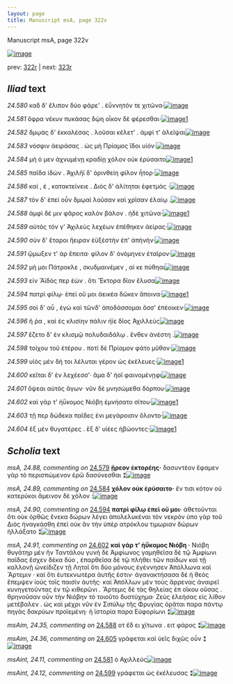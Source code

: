 ```yaml
---
layout: page
title: Manuscript msA, page 322v
---
```


Manuscript msA, page 322v

[![image](http://www.homermultitext.org/iipsrv?OBJ=IIP,1.0&FIF=/project/homer/pyramidal/deepzoom/hmt/vaimg/2017a/VA322VN_0824.tif&WID=100&CVT=JPEG)](http://www.homermultitext.org/ict2/?urn=urn:cite2:hmt:vaimg.2017a:VA322VN_0824)

prev:  [322r](../322r/) | next:  [323r](../323r/)

## *Iliad* text

*24.580* <a id="24.580"/> καδ δ' ἔλιπον δύο φάρε' . ἐΰννητόν τε χιτῶνα·[![image](http://www.homermultitext.org/iipsrv?OBJ=IIP,1.0&FIF=/project/homer/pyramidal/deepzoom/hmt/vaimg/2017a/VA322VN_0824.tif&RGN=0.474,0.2177,0.404,0.0353&WID=1000&CVT=JPEG)](http://www.homermultitext.org/ict2/?urn=urn:cite2:hmt:vaimg.2017a:VA322VN_0824@0.474,0.2177,0.404,0.0353)

*24.581* <a id="24.581"/> ὄφρα νέκυν πυκάσας δῴη οἶκον δὲ φέρεσθαι·[![image](http://www.homermultitext.org/iipsrv?OBJ=IIP,1.0&FIF=/project/homer/pyramidal/deepzoom/hmt/vaimg/2017a/VA322VN_0824.tif&RGN=0.479,0.247,0.408,0.0255&WID=1000&CVT=JPEG)](http://www.homermultitext.org/ict2/?urn=urn:cite2:hmt:vaimg.2017a:VA322VN_0824@0.479,0.247,0.408,0.0255)[1](#msAint_24.11)

*24.582* <a id="24.582"/> δμῳὰς δ' ἐκκαλέσας . λοῦσαι κέλετ' . ἀμφί τ' ἀλεῖψαι[![image](http://www.homermultitext.org/iipsrv?OBJ=IIP,1.0&FIF=/project/homer/pyramidal/deepzoom/hmt/vaimg/2017a/VA322VN_0824.tif&RGN=0.473,0.268,0.425,0.0263&WID=1000&CVT=JPEG)](http://www.homermultitext.org/ict2/?urn=urn:cite2:hmt:vaimg.2017a:VA322VN_0824@0.473,0.268,0.425,0.0263)

*24.583* <a id="24.583"/> νόσφιν ἀειράσας . ὡς μὴ Πρίαμος ἴδοι υἱόν·[![image](http://www.homermultitext.org/iipsrv?OBJ=IIP,1.0&FIF=/project/homer/pyramidal/deepzoom/hmt/vaimg/2017a/VA322VN_0824.tif&RGN=0.477,0.2875,0.385,0.0233&WID=1000&CVT=JPEG)](http://www.homermultitext.org/ict2/?urn=urn:cite2:hmt:vaimg.2017a:VA322VN_0824@0.477,0.2875,0.385,0.0233)

*24.584* <a id="24.584"/> μὴ ὁ μεν ἀχνυμένῃ κραδίῃ χόλον οὐκ ἐρύσαιτο[![image](http://www.homermultitext.org/iipsrv?OBJ=IIP,1.0&FIF=/project/homer/pyramidal/deepzoom/hmt/vaimg/2017a/VA322VN_0824.tif&RGN=0.479,0.3041,0.418,0.0285&WID=1000&CVT=JPEG)](http://www.homermultitext.org/ict2/?urn=urn:cite2:hmt:vaimg.2017a:VA322VN_0824@0.479,0.3041,0.418,0.0285)[1](#msA_24.89)

*24.585* <a id="24.585"/> παῖδα ἰδὼν . Ἀχιλῆϊ δ' ὀρινθείη φίλον ἦτορ·[![image](http://www.homermultitext.org/iipsrv?OBJ=IIP,1.0&FIF=/project/homer/pyramidal/deepzoom/hmt/vaimg/2017a/VA322VN_0824.tif&RGN=0.478,0.3243,0.392,0.0263&WID=1000&CVT=JPEG)](http://www.homermultitext.org/ict2/?urn=urn:cite2:hmt:vaimg.2017a:VA322VN_0824@0.478,0.3243,0.392,0.0263)

*24.586* <a id="24.586"/> καί , ἑ , κατακτείνειε . Διὸς δ' ἀλίτηται ἐφετμὰς ·[![image](http://www.homermultitext.org/iipsrv?OBJ=IIP,1.0&FIF=/project/homer/pyramidal/deepzoom/hmt/vaimg/2017a/VA322VN_0824.tif&RGN=0.478,0.3408,0.421,0.0263&WID=1000&CVT=JPEG)](http://www.homermultitext.org/ict2/?urn=urn:cite2:hmt:vaimg.2017a:VA322VN_0824@0.478,0.3408,0.421,0.0263)

*24.587* <a id="24.587"/> τὸν δ' ἐπεὶ οὖν δμῳαὶ λοῦσαν καὶ χρῖσαν ἐλαίῳ .[![image](http://www.homermultitext.org/iipsrv?OBJ=IIP,1.0&FIF=/project/homer/pyramidal/deepzoom/hmt/vaimg/2017a/VA322VN_0824.tif&RGN=0.478,0.3619,0.421,0.0263&WID=1000&CVT=JPEG)](http://www.homermultitext.org/ict2/?urn=urn:cite2:hmt:vaimg.2017a:VA322VN_0824@0.478,0.3619,0.421,0.0263)

*24.588* <a id="24.588"/> ἀμφὶ δέ μιν φᾶρος καλὸν βάλον . ἠδὲ χιτῶνα·[![image](http://www.homermultitext.org/iipsrv?OBJ=IIP,1.0&FIF=/project/homer/pyramidal/deepzoom/hmt/vaimg/2017a/VA322VN_0824.tif&RGN=0.478,0.3821,0.421,0.0263&WID=1000&CVT=JPEG)](http://www.homermultitext.org/ict2/?urn=urn:cite2:hmt:vaimg.2017a:VA322VN_0824@0.478,0.3821,0.421,0.0263)[1](#msAim_24.35)

*24.589* <a id="24.589"/> αὐτὸς τόν γ' Ἀχιλεὺς λεχέων ἐπέθηκεν ἀείρας·[![image](http://www.homermultitext.org/iipsrv?OBJ=IIP,1.0&FIF=/project/homer/pyramidal/deepzoom/hmt/vaimg/2017a/VA322VN_0824.tif&RGN=0.476,0.4002,0.421,0.0263&WID=1000&CVT=JPEG)](http://www.homermultitext.org/ict2/?urn=urn:cite2:hmt:vaimg.2017a:VA322VN_0824@0.476,0.4002,0.421,0.0263)

*24.590* <a id="24.590"/> σὺν δ' ἕταροι ἤειραν ἐϋξέστὴν ἐπ' ἀπήνὴν·[![image](http://www.homermultitext.org/iipsrv?OBJ=IIP,1.0&FIF=/project/homer/pyramidal/deepzoom/hmt/vaimg/2017a/VA322VN_0824.tif&RGN=0.474,0.4159,0.421,0.0263&WID=1000&CVT=JPEG)](http://www.homermultitext.org/ict2/?urn=urn:cite2:hmt:vaimg.2017a:VA322VN_0824@0.474,0.4159,0.421,0.0263)

*24.591* <a id="24.591"/> ᾤμωξεν τ' ὰρ ἔπειτα· φίλον δ' ὀνόμηνεν ἑταῖρον·[![image](http://www.homermultitext.org/iipsrv?OBJ=IIP,1.0&FIF=/project/homer/pyramidal/deepzoom/hmt/vaimg/2017a/VA322VN_0824.tif&RGN=0.475,0.4339,0.421,0.0263&WID=1000&CVT=JPEG)](http://www.homermultitext.org/ict2/?urn=urn:cite2:hmt:vaimg.2017a:VA322VN_0824@0.475,0.4339,0.421,0.0263)

*24.592* <a id="24.592"/> μή μοι Πάτροκλε , σκυδμαινέμεν , αί κε πύθηαι[![image](http://www.homermultitext.org/iipsrv?OBJ=IIP,1.0&FIF=/project/homer/pyramidal/deepzoom/hmt/vaimg/2017a/VA322VN_0824.tif&RGN=0.475,0.4557,0.421,0.0233&WID=1000&CVT=JPEG)](http://www.homermultitext.org/ict2/?urn=urn:cite2:hmt:vaimg.2017a:VA322VN_0824@0.475,0.4557,0.421,0.0233)

*24.593* <a id="24.593"/> εἰν Ἄϊδός περ ἐὼν . ὅτι Ἕκτορα δῖον ἔλυσα[![image](http://www.homermultitext.org/iipsrv?OBJ=IIP,1.0&FIF=/project/homer/pyramidal/deepzoom/hmt/vaimg/2017a/VA322VN_0824.tif&RGN=0.475,0.473,0.421,0.0233&WID=1000&CVT=JPEG)](http://www.homermultitext.org/ict2/?urn=urn:cite2:hmt:vaimg.2017a:VA322VN_0824@0.475,0.473,0.421,0.0233)

*24.594* <a id="24.594"/> πατρὶ φίλῳ· ἐπεὶ οὔ μοι ἀεικέα δῶκεν ἄποινα·[![image](http://www.homermultitext.org/iipsrv?OBJ=IIP,1.0&FIF=/project/homer/pyramidal/deepzoom/hmt/vaimg/2017a/VA322VN_0824.tif&RGN=0.475,0.494,0.421,0.0233&WID=1000&CVT=JPEG)](http://www.homermultitext.org/ict2/?urn=urn:cite2:hmt:vaimg.2017a:VA322VN_0824@0.475,0.494,0.421,0.0233)[1](#msA_24.90)

*24.595* <a id="24.595"/> σοὶ δ' αὖ , ἐγὼ καὶ τῶνδ' ἀποδάσσομαι ὅσσ' ἐπέοικεν·[![image](http://www.homermultitext.org/iipsrv?OBJ=IIP,1.0&FIF=/project/homer/pyramidal/deepzoom/hmt/vaimg/2017a/VA322VN_0824.tif&RGN=0.478,0.5105,0.421,0.0233&WID=1000&CVT=JPEG)](http://www.homermultitext.org/ict2/?urn=urn:cite2:hmt:vaimg.2017a:VA322VN_0824@0.478,0.5105,0.421,0.0233)

*24.596* <a id="24.596"/> ῆ ῥα , καὶ ἐς κλισίην πάλιν ήϊε δῖος Ἀχιλλεύς[![image](http://www.homermultitext.org/iipsrv?OBJ=IIP,1.0&FIF=/project/homer/pyramidal/deepzoom/hmt/vaimg/2017a/VA322VN_0824.tif&RGN=0.468,0.5278,0.429,0.024&WID=1000&CVT=JPEG)](http://www.homermultitext.org/ict2/?urn=urn:cite2:hmt:vaimg.2017a:VA322VN_0824@0.468,0.5278,0.429,0.024)

*24.597* <a id="24.597"/> ἕζετο δ' ἐν κλισμῷ πολυδαιδάλῳ . ἔνθεν ἀνέστη .[![image](http://www.homermultitext.org/iipsrv?OBJ=IIP,1.0&FIF=/project/homer/pyramidal/deepzoom/hmt/vaimg/2017a/VA322VN_0824.tif&RGN=0.468,0.545,0.43,0.0285&WID=1000&CVT=JPEG)](http://www.homermultitext.org/ict2/?urn=urn:cite2:hmt:vaimg.2017a:VA322VN_0824@0.468,0.545,0.43,0.0285)

*24.598* <a id="24.598"/> τοίχου τοῦ ἑτέρου . ποτὶ δὲ Πρίαμον φάτο μῦθον·[![image](http://www.homermultitext.org/iipsrv?OBJ=IIP,1.0&FIF=/project/homer/pyramidal/deepzoom/hmt/vaimg/2017a/VA322VN_0824.tif&RGN=0.469,0.5653,0.43,0.0255&WID=1000&CVT=JPEG)](http://www.homermultitext.org/ict2/?urn=urn:cite2:hmt:vaimg.2017a:VA322VN_0824@0.469,0.5653,0.43,0.0255)

*24.599* <a id="24.599"/> υἱὸς μὲν δή τοι λέλυται γέρον ὡς ἐκέλευες·[![image](http://www.homermultitext.org/iipsrv?OBJ=IIP,1.0&FIF=/project/homer/pyramidal/deepzoom/hmt/vaimg/2017a/VA322VN_0824.tif&RGN=0.468,0.5826,0.43,0.0255&WID=1000&CVT=JPEG)](http://www.homermultitext.org/ict2/?urn=urn:cite2:hmt:vaimg.2017a:VA322VN_0824@0.468,0.5826,0.43,0.0255)[1](#msAint_24.12)

*24.600* <a id="24.600"/> κεῖται δ' ἐν λεχέεσσ'· ἅμα δ' ἠοῖ φαινομένῃφι[![image](http://www.homermultitext.org/iipsrv?OBJ=IIP,1.0&FIF=/project/homer/pyramidal/deepzoom/hmt/vaimg/2017a/VA322VN_0824.tif&RGN=0.468,0.6029,0.43,0.0255&WID=1000&CVT=JPEG)](http://www.homermultitext.org/ict2/?urn=urn:cite2:hmt:vaimg.2017a:VA322VN_0824@0.468,0.6029,0.43,0.0255)

*24.601* <a id="24.601"/> ὄψεαι αὐτὸς ἄγων· νῦν δὲ μνησώμεθα δόρπου·[![image](http://www.homermultitext.org/iipsrv?OBJ=IIP,1.0&FIF=/project/homer/pyramidal/deepzoom/hmt/vaimg/2017a/VA322VN_0824.tif&RGN=0.468,0.6194,0.404,0.0263&WID=1000&CVT=JPEG)](http://www.homermultitext.org/ict2/?urn=urn:cite2:hmt:vaimg.2017a:VA322VN_0824@0.468,0.6194,0.404,0.0263)

*24.602* <a id="24.602"/> καὶ γάρ τ' ἠΰκομος Νιόβη ἐμνήσατο σίτου·[![image](http://www.homermultitext.org/iipsrv?OBJ=IIP,1.0&FIF=/project/homer/pyramidal/deepzoom/hmt/vaimg/2017a/VA322VN_0824.tif&RGN=0.469,0.6389,0.404,0.0263&WID=1000&CVT=JPEG)](http://www.homermultitext.org/ict2/?urn=urn:cite2:hmt:vaimg.2017a:VA322VN_0824@0.469,0.6389,0.404,0.0263)[1](#msA_24.91)

*24.603* <a id="24.603"/> τῇ περ δώδεκα παῖδες ἐνι μεγάροισιν ὄλοντο·[![image](http://www.homermultitext.org/iipsrv?OBJ=IIP,1.0&FIF=/project/homer/pyramidal/deepzoom/hmt/vaimg/2017a/VA322VN_0824.tif&RGN=0.469,0.6577,0.415,0.0263&WID=1000&CVT=JPEG)](http://www.homermultitext.org/ict2/?urn=urn:cite2:hmt:vaimg.2017a:VA322VN_0824@0.469,0.6577,0.415,0.0263)

*24.604* <a id="24.604"/> ἓξ μὲν θυγατέρες . ἓξ δ' υἱέες ἡβώοντες·[![image](http://www.homermultitext.org/iipsrv?OBJ=IIP,1.0&FIF=/project/homer/pyramidal/deepzoom/hmt/vaimg/2017a/VA322VN_0824.tif&RGN=0.47,0.6712,0.396,0.0435&WID=1000&CVT=JPEG)](http://www.homermultitext.org/ict2/?urn=urn:cite2:hmt:vaimg.2017a:VA322VN_0824@0.47,0.6712,0.396,0.0435)[1](#msA_24.92)

## *Scholia* text

*msA, 24.88, commenting on* [24.579](#24.579)  <a id="msA_24.88"/> **ᾕρεον ἑκτορέης·** δασυντέον ἔφαμεν γὰρ τὸ περισπώμενον ἐρῶ δασύνεσθαι ⁑[![image](http://www.homermultitext.org/iipsrv?OBJ=IIP,1.0&FIF=/project/homer/pyramidal/deepzoom/hmt/vaimg/2017a/VA322VN_0824.tif&RGN=0.2120,0.2941,0.2273,0.04205&WID=1000&CVT=JPEG)](http://www.homermultitext.org/ict2/?urn=urn:cite2:hmt:vaimg.2017a:VA322VN_0824@0.2120,0.2941,0.2273,0.04205)

*msA, 24.89, commenting on* [24.584](#24.584)  <a id="msA_24.89"/> **χόλον οὐκ ἐρύσαιτο·** ἔν τισι κότον οὐ κατερύκοι ἄμεινον δὲ χόλον :[![image](http://www.homermultitext.org/iipsrv?OBJ=IIP,1.0&FIF=/project/homer/pyramidal/deepzoom/hmt/vaimg/2017a/VA322VN_0824.tif&RGN=0.1840,0.3321,0.2463,0.08285&WID=1000&CVT=JPEG)](http://www.homermultitext.org/ict2/?urn=urn:cite2:hmt:vaimg.2017a:VA322VN_0824@0.1840,0.3321,0.2463,0.08285)

*msA, 24.90, commenting on* [24.594](#24.594)  <a id="msA_24.90"/> **πατρὶ φίλῳ ἐπεὶ οὔ μοι·** ἀθετοῦνται ὅτι οὐκ ὀρθῶς ἕνεκα δώρων λέγει ἀπολελυκέναι τὸν νεκρόν ὑπo γὰρ τοῦ Διὸς ἠναγκάσθη ἐπεὶ οὐκ ἂν τὴν ὑπὲρ ατρόκλου τιμωριαν δώρων ἠλλάξατο ⁑[![image](http://www.homermultitext.org/iipsrv?OBJ=IIP,1.0&FIF=/project/homer/pyramidal/deepzoom/hmt/vaimg/2017a/VA322VN_0824.tif&RGN=0.2117,0.7105,0.6608,0.09668&WID=1000&CVT=JPEG)](http://www.homermultitext.org/ict2/?urn=urn:cite2:hmt:vaimg.2017a:VA322VN_0824@0.2117,0.7105,0.6608,0.09668)

*msA, 24.91, commenting on* [24.602](#24.602)  <a id="msA_24.91"/> **καὶ γάρ τ’ ἡΰκομος Νιόβη ·** Νιόβη θυγάτηρ μὲν ἢν Ταντάλου γυνὴ δὲ Ἀμφίωνος γαμηθεῖσα δὲ τῷ Ἀμφίωνι παῖδας ἔσχεν δέκα δύο , ἐπαρθεῖσα δὲ τῷ πλήθει τῶν παίδων καὶ τῇ καλλονῇ ὠνείδιζεν τῇ Λητοῖ ὅτι δύο μόνους ἐγέννησεν Ἀπόλλωνα καὶ Ἄρτεμιν · καὶ ὅτι ἐυτεκνωτέρα ἀυτῆς ἐστιν· ἀγανακτήσασα δὲ ἡ θεὸς ἔπεμψεν ἰοὺς τοῖς παισὶν ἀυτῆς· καὶ Ἀπόλλων μὲν τοὺς ἄρρενας ἀναιρεῖ κυνηγετοῦντας ἐν τῷ κιθερῶνι . Ἄρτεμις δὲ τὰς θηλείας ἐπ οἴκου οὔσας . θρηνοῦσαν οὖν τὴν Νιόβην τὸ τοιοῦτο δυστύχημα· Ζεὺς ἐλεήσας εἰς λίθον μετέβαλεν . ὡς καὶ μέχρι νῦν ἐν Σιπύλῳ τῆς Φρυγίας ὁρᾶται παρα πάντῳ πηγὰς δακρύων προϊεμένη· ἡ ϊστορία παρα Εὐφορίωνι ⁑[![image](http://www.homermultitext.org/iipsrv?OBJ=IIP,1.0&FIF=/project/homer/pyramidal/deepzoom/hmt/vaimg/2017a/VA322VN_0824.tif&RGN=0.2272,0.7938,0.6437,0.03209&WID=1000&CVT=JPEG)](http://www.homermultitext.org/ict2/?urn=urn:cite2:hmt:vaimg.2017a:VA322VN_0824@0.2272,0.7938,0.6437,0.03209)

*msAim, 24.35, commenting on* [24.588](#24.588)  <a id="msAim_24.35"/> οτ ἔδ ει χϊτωνα . ειτ φάρος ⁑[![image](http://www.homermultitext.org/iipsrv?OBJ=IIP,1.0&FIF=/project/homer/pyramidal/deepzoom/hmt/vaimg/2017a/VA322VN_0824.tif&RGN=0.426,0.3851,0.05,0.0405&WID=1000&CVT=JPEG)](http://www.homermultitext.org/ict2/?urn=urn:cite2:hmt:vaimg.2017a:VA322VN_0824@0.426,0.3851,0.05,0.0405)

*msAim, 24.36, commenting on* [24.605](#24.605)  <a id="msAim_24.36"/> γράφεται καὶ ὑεῖς διχῶς οὖν ⁑[![image](http://www.homermultitext.org/iipsrv?OBJ=IIP,1.0&FIF=/project/homer/pyramidal/deepzoom/hmt/vaimg/2017a/VA322VN_0824.tif&RGN=0.409,0.6749,0.061,0.033&WID=1000&CVT=JPEG)](http://www.homermultitext.org/ict2/?urn=urn:cite2:hmt:vaimg.2017a:VA322VN_0824@0.409,0.6749,0.061,0.033)

*msAint, 24.11, commenting on* [24.581](#24.581)  <a id="msAint_24.11"/> ὁ Αχιλλεύς[![image](http://www.homermultitext.org/iipsrv?OBJ=IIP,1.0&FIF=/project/homer/pyramidal/deepzoom/hmt/vaimg/2017a/VA322VN_0824.tif&RGN=0.878,0.247,0.052,0.0315&WID=1000&CVT=JPEG)](http://www.homermultitext.org/ict2/?urn=urn:cite2:hmt:vaimg.2017a:VA322VN_0824@0.878,0.247,0.052,0.0315)

*msAint, 24.12, commenting on* [24.599](#24.599)  <a id="msAint_24.12"/> γράφεται ὡς ἐκέλευσας ⁑[![image](http://www.homermultitext.org/iipsrv?OBJ=IIP,1.0&FIF=/project/homer/pyramidal/deepzoom/hmt/vaimg/2017a/VA322VN_0824.tif&RGN=0.858,0.5803,0.055,0.0323&WID=1000&CVT=JPEG)](http://www.homermultitext.org/ict2/?urn=urn:cite2:hmt:vaimg.2017a:VA322VN_0824@0.858,0.5803,0.055,0.0323)